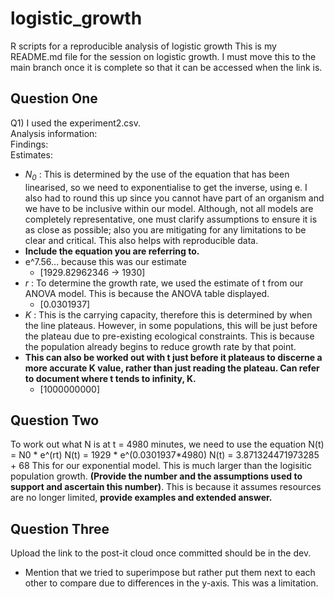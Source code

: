 # logistic_growth
R scripts for a reproducible analysis of logistic growth
This is my README.md file for the session on logistic growth. I must move this to the main branch once it is complete so that it can be accessed when the link is.
## Question One
<div> Q1) I used the experiment2.csv. </div>
<div> Analysis information: </div>

<div> Findings: </div>
<div> Estimates: </div>

- <i>N<sub>0</sub></i> : This is determined by the use of the equation that has been linearised, so we need to exponentialise to get the inverse, using e. I also had to round this up since you cannot have part of an organism and we have to be inclusive within our model. Although, not all models are completely representative, one must clarify assumptions to ensure it is as close as possible; also you are mitigating for any limitations to be clear and critical. This also helps with reproducible data.
- **Include the equation you are referring to.**
- e^7.56... because this was our estimate 
    - [1929.82962346 -> 1930]
- <i>r</i> : To determine the growth rate, we used the estimate of t from our ANOVA model. This is because the ANOVA table displayed.
    - [0.0301937]
- <i>K</i> : This is the carrying capacity, therefore this is determined by when the line plateaus. However, in some populations, this will be just before the plateau due to pre-existing ecological constraints. This is because the population already begins to reduce growth rate by that point.
- **This can also be worked out with t just before it plateaus to discerne a more accurate K value, rather than just reading the plateau. Can refer to document where t tends to infinity, K.**
    -  [1000000000]
 
## Question Two
To work out what N is at t = 4980 minutes, we need to use the equation N(t) = N0 * e^(rt)
N(t) = 1929 * e^(0.0301937*4980) 
N(t) = 3.871324471973285 + 68
This for our exponential model. This is much larger than the logisitic population growth. **(Provide the number and the assumptions used to support and ascertain this number)**. This is because it assumes resources are no longer limited, **provide examples and extended answer.**

## Question Three
Upload the link to the post-it cloud once committed should be in the dev.
- Mention that we tried to superimpose but rather put them next to each other to compare due to differences in the y-axis. This was a limitation.
